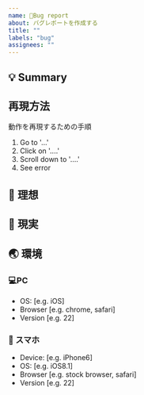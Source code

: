 ```yaml
---
name: 🐞Bug report
about: バグレポートを作成する
title: ""
labels: "bug"
assignees: ""
---
```


## 💡 Summary

<!-- バグの内容を簡潔に説明すること。 -->

## 再現方法

動作を再現するための手順

1. Go to '...'
2. Click on '....'
3. Scroll down to '....'
4. See error

## 🥰 理想

<!-- 何が起こると予想したか。 -->

## 🤬 現実

<!-- 実際には何が起こったか。必要に応じてスクリーンショットや動画を添付すること。 -->

## 🌏 環境

<!-- バグが発生した環境 -->

### 💻PC

- OS: [e.g. iOS]
- Browser [e.g. chrome, safari]
- Version [e.g. 22]

### 📱 スマホ

- Device: [e.g. iPhone6]
- OS: [e.g. iOS8.1]
- Browser [e.g. stock browser, safari]
- Version [e.g. 22]
